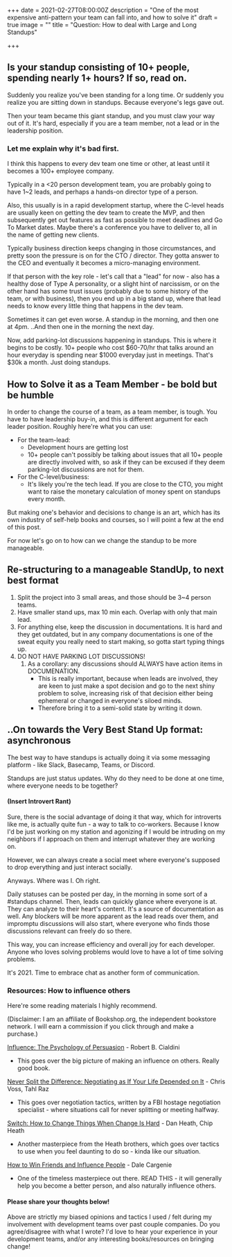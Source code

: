 +++
date = 2021-02-27T08:00:00Z
description = "One of the most expensive anti-pattern your team can fall into, and how to solve it"
draft = true
image = ""
title = "Question: How to deal with Large and Long Standups"

+++
## Is your standup consisting of 10+ people, spending nearly 1+ hours? If so, read on.

Suddenly you realize you've been standing for a long time. Or suddenly you realize you are sitting down in standups. Because everyone's legs gave out.

Then your team became this giant standup, and you must claw your way out of it. It's hard, especially if you are a team member, not a lead or in the leadership position.

### Let me explain why it's bad first.

I think this happens to every dev team one time or other, at least until it becomes a 100+ employee company.

Typically in a <20 person development team, you are probably going to have 1\~2 leads, and perhaps a hands-on director type of a person.

Also, this usually is in a rapid development startup, where the C-level heads are usually keen on getting the dev team to create the MVP, and then subsequently get out features as fast as possible to meet deadlines and Go To Market dates. Maybe there's a conference you have to deliver to, all in the name of getting new clients.

Typically business direction keeps changing in those circumstances, and pretty soon the pressure is on for the CTO / director. They gotta answer to the CEO and eventually it becomes a micro-managing environment.

If that person with the key role - let's call that a "lead" for now - also has a healthy dose of Type A personality, or a slight hint of narcissism, or on the other hand has some trust issues (probably due to some history of the team, or with business), then you end up in a big stand up, where that lead needs to know every little thing that happens in the dev team. 

Sometimes it can get even worse. A standup in the morning, and then one at 4pm. ..And then one in the morning the next day. 

Now, add parking-lot discussions happening in standups. This is where it begins to be costly. 10+ people who cost $60-70/hr that talks around an hour everyday is spending near $1000 everyday just in meetings. That's $30k a month. Just doing standups.

## How to Solve it as a Team Member - be bold but be humble

In order to change the course of a team, as a team member, is tough. You have to have leadership buy-in, and this is different argument for each leader position. Roughly here're what you can use:

* For the team-lead:
  * Development hours are getting lost
  * 10+ people can't possibly be talking about issues that all 10+ people are directly involved with, so ask if they can be excused if they deem parking-lot discussions are not for them.
* For the C-level/business:
  * It's likely you're the tech lead. If you are close to the CTO, you might want to raise the monetary calculation of money spent on standups every month.

But making one's behavior and decisions to change is an art, which has its own industry of self-help books and courses, so I will point a few at the end of this post.

For now let's go on to how can we change the standup to be more manageable.

## Re-structuring to a manageable StandUp, to next best format

1. Split the project into 3 small areas, and those should be 3\~4 person teams.
2. Have smaller stand ups, max 10 min each. Overlap with only that main lead.
3. For anything else, keep the discussion in documentations. It is hard and they get outdated, but in any company documentations is one of the sweat equity you really need to start making, so gotta start typing things up.
4. DO NOT HAVE PARKING LOT DISCUSSIONS!
   1. As a corollary: any discussions should ALWAYS have action items in DOCUMENATION.
      * This is really important, because when leads are involved, they are keen to just make a spot decision and go to the next shiny problem to solve, increasing risk of that decision either being ephemeral or changed in everyone's siloed minds.
      * Therefore bring it to a semi-solid state by writing it down.

## ..On towards the Very Best Stand Up format: asynchronous

The best way to have standups is actually doing it via some messaging platform - like Slack, Basecamp, Teams, or Discord. 

Standups are just status updates. Why do they need to be done at one time, where everyone needs to be together?

#### (Insert Introvert Rant)

Sure, there is the social advantage of doing it that way, which for introverts like me, is actually quite fun - a way to talk to co-workers. Because I know I'd be just working on my station and agonizing if I would be intruding on my neighbors if I approach on them and interrupt whatever they are working on.

However, we can always create a social meet where everyone's supposed to drop everything and just interact socially. 

Anyways. Where was I. Oh right.

Daily statuses can be posted per day, in the morning in some sort of a #standups channel. Then, leads can quickly glance where everyone is at. They can analyze to their heart's content. It's a source of documentation as well. Any blockers will be more apparent as the lead reads over them, and impromptu discussions will also start, where everyone who finds those discussions relevant can freely do so there.

This way, you can increase efficiency and overall joy for each developer. Anyone who loves solving problems would love to have a lot of time solving problems. 

It's 2021. Time to embrace chat as another form of communication.

### Resources: How to influence others

Here're some reading materials I highly recommend. 

(Disclaimer: I am an affiliate of Bookshop.org, the independent bookstore network. I will earn a commission if you click through and make a purchase.)

[Influence: The Psychology of Persuasion](https://bookshop.org/books/influence-the-psychology-of-persuasion-revised/9780061241895?aid=22777&listref=books-to-influence-others) - Robert B. Cialdini

* This goes over the big picture of making an influence on others. Really good book.

[Never Split the Difference: Negotiating as If Your Life Depended on It](https://bookshop.org/books/never-split-the-difference-negotiating-as-if-your-life-depended-on-it/9780062407801?aid=22777&listref=books-to-influence-others) - Chris Voss, Tahl Raz

* This goes over negotiation tactics, written by a FBI hostage negotiation specialist - where situations call for never splitting or meeting halfway. 

[Switch: How to Change Things When Change Is Hard](https://bookshop.org/books/switch-how-to-change-things-when-change-is-hard/9780385528757?aid=22777&listref=books-to-influence-others) - Dan Heath,  Chip Heath

* Another masterpiece from the Heath brothers, which goes over tactics to use when you feel daunting to do so - kinda like our situation.

[How to Win Friends and Influence People](https://bookshop.org/books/how-to-win-friends-and-influence-people-9780671027032/9781439167342?aid=22777&listref=books-to-influence-others) - Dale Cargenie

* One of the timeless masterpiece out there. READ THIS - it will generally help you become a better person, and also naturally influence others.

#### Please share your thoughts below!

Above are strictly my biased opinions and tactics I used / felt during my involvement with development teams over past couple companies. Do you agree/disagree with what I wrote? I'd love to hear your experience in your development teams, and/or any interesting books/resources on bringing change!